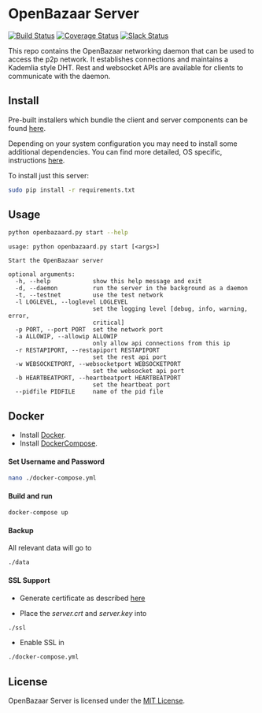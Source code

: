 # OpenBazaar Server
[![Build Status](https://travis-ci.org/OpenBazaar/OpenBazaar-Server.svg?branch=master)](https://travis-ci.org/OpenBazaar/OpenBazaar-Server) [![Coverage Status](https://coveralls.io/repos/OpenBazaar/OpenBazaar-Server/badge.svg?branch=master&service=github)](https://coveralls.io/github/OpenBazaar/OpenBazaar-Server?branch=master) [![Slack Status](https://openbazaar-slackin-drwasho.herokuapp.com/badge.svg)](https://openbazaar-slackin-drwasho.herokuapp.com)

This repo contains the OpenBazaar networking daemon that can be used to access the p2p network. It establishes connections and maintains
a Kademlia style DHT. Rest and websocket APIs are available for clients to communicate with the daemon.

## Install

Pre-built installers which bundle the client and server components can be found [here](https://github.com/OpenBazaar/OpenBazaar-Installer/releases).

Depending on your system configuration you may need to install some additional dependencies. You can find more detailed, OS specific, instructions [here](https://slack-files.com/T02FPGBKB-F0KJU1CLX-cbbcf8a02c).

To install just this server:

```bash
sudo pip install -r requirements.txt
```

## Usage

```bash
python openbazaard.py start --help
```

```
usage: python openbazaard.py start [<args>]

Start the OpenBazaar server

optional arguments:
  -h, --help            show this help message and exit
  -d, --daemon          run the server in the background as a daemon
  -t, --testnet         use the test network
  -l LOGLEVEL, --loglevel LOGLEVEL
                        set the logging level [debug, info, warning, error,
                        critical]
  -p PORT, --port PORT  set the network port
  -a ALLOWIP, --allowip ALLOWIP
                        only allow api connections from this ip
  -r RESTAPIPORT, --restapiport RESTAPIPORT
                        set the rest api port
  -w WEBSOCKETPORT, --websocketport WEBSOCKETPORT
                        set the websocket api port
  -b HEARTBEATPORT, --heartbeatport HEARTBEATPORT
                        set the heartbeat port
  --pidfile PIDFILE     name of the pid file
```

## Docker

- Install [Docker](https://docs.docker.com/engine/installation/).
- Install [DockerCompose](https://docs.docker.com/compose/install/).

#### Set Username and Password
```bash
nano ./docker-compose.yml
```

#### Build and run
```bash
docker-compose up
```

#### Backup
All relevant data will go to
```bash
./data
```

#### SSL Support
- Generate certificate as described [here](https://slack-files.com/T02FPGBKB-F0XK9ND2Q-fc5e6500a3)

- Place the *server.crt* and *server.key* into
```bash
./ssl
```

- Enable SSL in
```bash
./docker-compose.yml
```


## License
OpenBazaar Server is licensed under the [MIT License](LICENSE).
